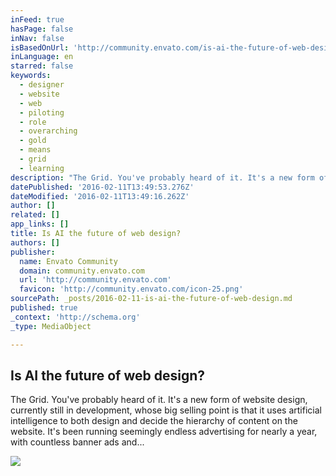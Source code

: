 ```yaml
---
inFeed: true
hasPage: false
inNav: false
isBasedOnUrl: 'http://community.envato.com/is-ai-the-future-of-web-design/?utm_source=twitter&utm_medium=social&utm_campaign=community_content_social'
inLanguage: en
starred: false
keywords:
  - designer
  - website
  - web
  - piloting
  - role
  - overarching
  - gold
  - means
  - grid
  - learning
description: "The Grid. You've probably heard of it. It's a new form of website design, currently still in development, whose big selling point is that it uses artificial intelligence to both design and decide the hierarchy of content on the website. It's been running seemingly endless advertising for nearly a year, with countless banner ads and..."
datePublished: '2016-02-11T13:49:53.276Z'
dateModified: '2016-02-11T13:49:16.262Z'
author: []
related: []
app_links: []
title: Is AI the future of web design?
authors: []
publisher:
  name: Envato Community
  domain: community.envato.com
  url: 'http://community.envato.com'
  favicon: 'http://community.envato.com/icon-25.png'
sourcePath: _posts/2016-02-11-is-ai-the-future-of-web-design.md
published: true
_context: 'http://schema.org'
_type: MediaObject

---
```

<article style=""><h1>Is AI the future of web design?</h1><p>The Grid. You've probably heard of it. It's a new form of website design, currently still in development, whose big selling point is that it uses artificial intelligence to both design and decide the hierarchy of content on the website. It's been running seemingly endless advertising for nearly a year, with countless banner ads and...</p><img src="https://s3-us-west-2.amazonaws.com/the-grid-img/p/484155917ed71d4339020a7b69460f2bf96f7a15.png" /></article>